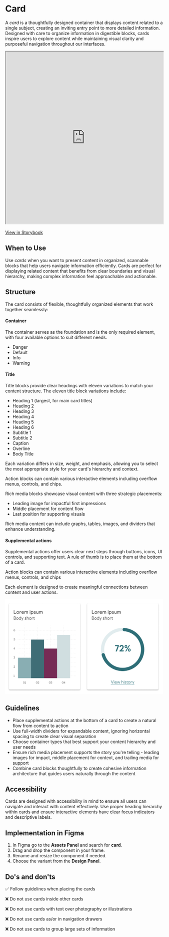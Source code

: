 # Card

A _card_ is a thoughtfully designed container that displays content related to a single subject, creating an inviting entry point to more detailed information. Designed with care to organize information in digestible blocks, cards inspire users to explore content while maintaining visual clarity and purposeful navigation throughout our interfaces.

<iframe 
        class="sb-iframe"
        src="
        https://storybook.eds.equinor.com/iframe.html?globals=&args=&id=surfaces-card--introduction
        "
        width="100%"
        height="550"
        frameborder="1"
        ></iframe>

[View in Storybook](https://storybook.eds.equinor.com/?path=/docs/surfaces-card--docs)

## When to Use

Use _cards_ when you want to present content in organized, scannable blocks that help users navigate information efficiently. Cards are perfect for displaying related content that benefits from clear boundaries and visual hierarchy, making complex information feel approachable and actionable.

## Structure

The card consists of flexible, thoughtfully organized elements that work together seamlessly:

#### Container
The container serves as the foundation and is the only required element, with four available options to suit different needs.

- Danger
- Default
- Info
- Warning

#### Title 

Title blocks provide clear headings with eleven variations to match your content structure. The eleven title block variations include: 
- Heading 1 (largest, for main card titles)
- Heading 2
- Heading 3
- Heading 4
- Heading 5
- Heading 6
- Subtitle 1
- Subtitle 2
- Caption
- Overline
- Body Title

Each variation differs in size, weight, and emphasis, allowing you to select the most appropriate style for your card's hierarchy and context.


Action blocks can contain various interactive elements including overflow menus, controls, and chips.

Rich media blocks showcase visual content with three strategic placements:
  - Leading image for impactful first impressions
  - Middle placement for content flow
  - Last position for supporting visuals

 Rich media content can include graphs, tables, images, and dividers that enhance understanding.

#### Supplemental actions

Supplemental actions offer users clear next steps through buttons, icons, UI controls, and supporting text. A rule of thumb is to place them at the bottom of a card.

Action blocks can contain various interactive elements including overflow menus, controls, and chips

Each element is designed to create meaningful connections between content and user actions.

![card](../assets/card-sample.png)

## Guidelines

- Place supplemental actions at the bottom of a card to create a natural flow from content to action
- Use full-width dividers for expandable content, ignoring horizontal spacing to create clear visual separation
- Choose container types that best support your content hierarchy and user needs
- Ensure rich media placement supports the story you're telling - leading images for impact, middle placement for context, and trailing media for support
- Combine card blocks thoughtfully to create cohesive information architecture that guides users naturally through the content

## Accessibility

Cards are designed with accessibility in mind to ensure all users can navigate and interact with content effectively. Use proper heading hierarchy within cards and ensure interactive elements have clear focus indicators and descriptive labels.

## Implementation in Figma

1. In Figma go to the **Assets Panel** and search for **card**.
2. Drag and drop the component in your frame.
3. Rename and resize the component if needed.
4. Choose the variant from the **Design Panel**.

## Do's and don'ts

✅  Follow guidelines when placing the cards

❌  Do not use cards inside other cards

❌  Do not use cards with text over photography or illustrations

❌  Do not use cards as/or in navigation drawers

❌  Do not use cards to group large sets of information
